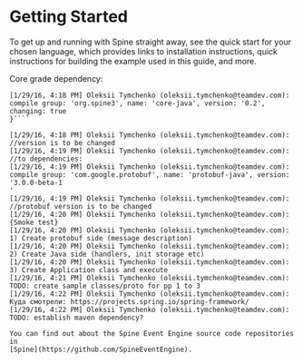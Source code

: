# Getting Started 


<p class="lead">To get up and running with Spine straight away, see the quick start for your chosen language, which provides links to installation instructions, quick instructions for building the example used in this guide, and more.</p>


Core grade dependency:

````dependencies {
[1/29/16, 4:18 PM] Oleksii Tymchenko (oleksii.tymchenko@teamdev.com):   compile group: 'org.spine3', name: 'core-java', version: '0.2', changing: true
}````

[1/29/16, 4:18 PM] Oleksii Tymchenko (oleksii.tymchenko@teamdev.com): //version is to be changed
[1/29/16, 4:19 PM] Oleksii Tymchenko (oleksii.tymchenko@teamdev.com): //to dependencies:
[1/29/16, 4:19 PM] Oleksii Tymchenko (oleksii.tymchenko@teamdev.com): compile group: 'com.google.protobuf', name: 'protobuf-java', version: '3.0.0-beta-1
'
[1/29/16, 4:19 PM] Oleksii Tymchenko (oleksii.tymchenko@teamdev.com): //protobuf version is to be changed
[1/29/16, 4:20 PM] Oleksii Tymchenko (oleksii.tymchenko@teamdev.com): {Smoke test}
[1/29/16, 4:20 PM] Oleksii Tymchenko (oleksii.tymchenko@teamdev.com): 1) Create protobuf side (message description)
[1/29/16, 4:20 PM] Oleksii Tymchenko (oleksii.tymchenko@teamdev.com): 2) Create Java side (handlers, init storage etc)
[1/29/16, 4:20 PM] Oleksii Tymchenko (oleksii.tymchenko@teamdev.com): 3) Create Application class and execute
[1/29/16, 4:21 PM] Oleksii Tymchenko (oleksii.tymchenko@teamdev.com): TODO: create sample classes/proto for pp 1 to 3
[1/29/16, 4:22 PM] Oleksii Tymchenko (oleksii.tymchenko@teamdev.com): Куда смотрели: https://projects.spring.io/spring-framework/
[1/29/16, 4:22 PM] Oleksii Tymchenko (oleksii.tymchenko@teamdev.com): TODO: establish maven dependency?

You can find out about the Spine Event Engine source code repositories in
[Spine](https://github.com/SpineEventEngine).
